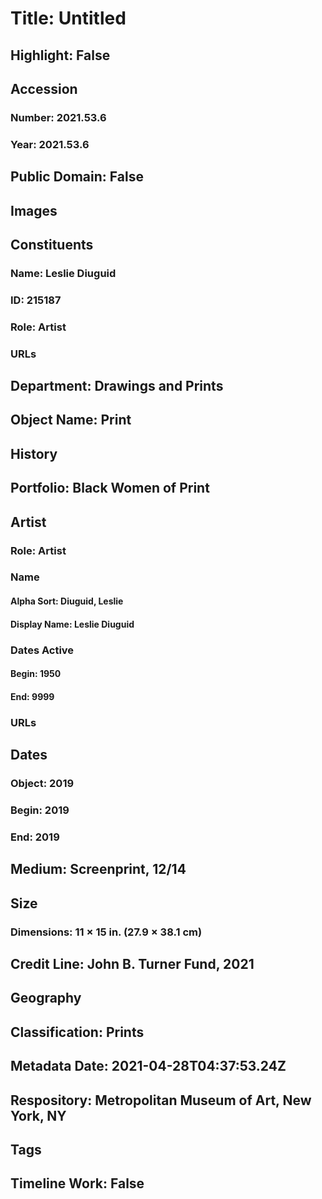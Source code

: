 # Title: Untitled
## Highlight: False
## Accession
### Number: 2021.53.6
### Year: 2021.53.6
## Public Domain: False
## Images
## Constituents
### Name: Leslie Diuguid
### ID: 215187
### Role: Artist
### URLs
## Department: Drawings and Prints
## Object Name: Print
## History
## Portfolio: Black Women of Print
## Artist
### Role: Artist
### Name
#### Alpha Sort: Diuguid, Leslie
#### Display Name: Leslie Diuguid
### Dates Active
#### Begin: 1950
#### End: 9999
### URLs
## Dates
### Object: 2019
### Begin: 2019
### End: 2019
## Medium: Screenprint, 12/14
## Size
### Dimensions: 11 × 15 in. (27.9 × 38.1 cm)
## Credit Line: John B. Turner Fund, 2021
## Geography
## Classification: Prints
## Metadata Date: 2021-04-28T04:37:53.24Z
## Respository: Metropolitan Museum of Art, New York, NY
## Tags
## Timeline Work: False